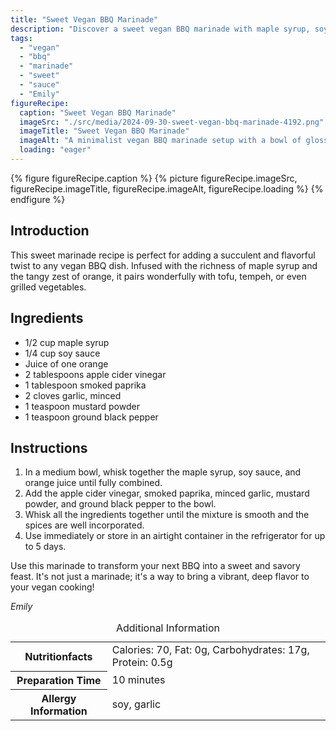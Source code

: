 ```yaml
---
title: "Sweet Vegan BBQ Marinade"
description: "Discover a sweet vegan BBQ marinade with maple syrup, soy sauce, and orange juice, perfect for enhancing your vegan grilling dishes."
tags:
  - "vegan"
  - "bbq"
  - "marinade"
  - "sweet"
  - "sauce"
  - "Emily"
figureRecipe: 
  caption: "Sweet Vegan BBQ Marinade"
  imageSrc: "./src/media/2024-09-30-sweet-vegan-bbq-marinade-4192.png"
  imageTitle: "Sweet Vegan BBQ Marinade"
  imageAlt: "A minimalist vegan BBQ marinade setup with a bowl of glossy soy-maple blend, a whisk, maple syrup bottle, an orange, and smoked paprika on a clean table."
  loading: "eager"
---
```


{% figure figureRecipe.caption %}
{% picture figureRecipe.imageSrc, figureRecipe.imageTitle, figureRecipe.imageAlt, figureRecipe.loading %}
{% endfigure %}

## Introduction

This sweet marinade recipe is perfect for adding a succulent and flavorful twist to any vegan BBQ dish. Infused with the richness of maple syrup and the tangy zest of orange, it pairs wonderfully with tofu, tempeh, or even grilled vegetables.

## Ingredients

- 1/2 cup maple syrup
- 1/4 cup soy sauce
- Juice of one orange
- 2 tablespoons apple cider vinegar
- 1 tablespoon smoked paprika
- 2 cloves garlic, minced
- 1 teaspoon mustard powder
- 1 teaspoon ground black pepper

## Instructions

1. In a medium bowl, whisk together the maple syrup, soy sauce, and orange juice until fully combined.
2. Add the apple cider vinegar, smoked paprika, minced garlic, mustard powder, and ground black pepper to the bowl.
3. Whisk all the ingredients together until the mixture is smooth and the spices are well incorporated.
4. Use immediately or store in an airtight container in the refrigerator for up to 5 days.

Use this marinade to transform your next BBQ into a sweet and savory feast. It's not just a marinade; it's a way to bring a vibrant, deep flavor to your vegan cooking!

*Emily*

<table><caption class='sr-only'>Additional Information</caption><tr><th>Nutritionfacts</th><td>Calories: 70, Fat: 0g, Carbohydrates: 17g, Protein: 0.5g&nbsp;</td></tr><tr><th>Preparation Time</th><td>10 minutes&nbsp;</td></tr><tr><th>Allergy Information</th><td>soy, garlic&nbsp;</td></tr></table>

